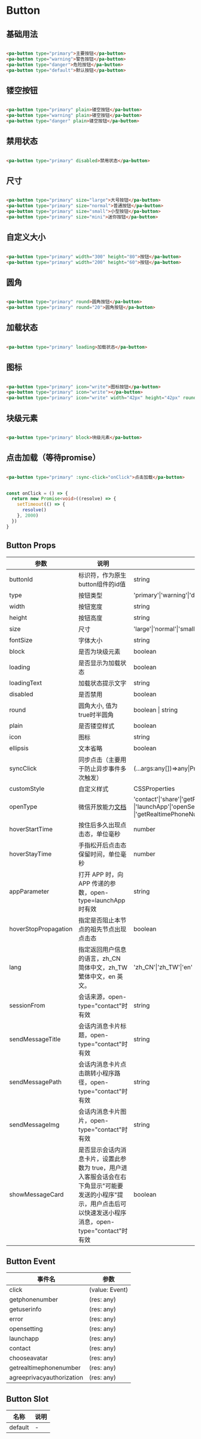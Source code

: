 # Button

<!--codes start-->

## 基础用法

```html [template]

<pa-button type="primary">主要按钮</pa-button>
<pa-button type="warning">警告按钮</pa-button>
<pa-button type="danger">危险按钮</pa-button>
<pa-button type="default">默认按钮</pa-button>

```
## 镂空按钮

```html [template]

<pa-button type="primary" plain>镂空按钮</pa-button>
<pa-button type="warning" plain>镂空按钮</pa-button>
<pa-button type="danger" plain>镂空按钮</pa-button>

```
## 禁用状态

```html [template]

<pa-button type="primary" disabled>禁用状态</pa-button>

```
## 尺寸

```html [template]

<pa-button type="primary" size="large">大号按钮</pa-button>
<pa-button type="primary" size="normal">普通按钮</pa-button>
<pa-button type="primary" size="small">小型按钮</pa-button>
<pa-button type="primary" size="mini">迷你按钮</pa-button>

```
## 自定义大小

```html [template]

<pa-button type="primary" width="300" height="80">按钮</pa-button>
<pa-button type="primary" width="200" height="60">按钮</pa-button>

```
## 圆角

```html [template]

<pa-button type="primary" round>圆角按钮</pa-button>
<pa-button type="primary" round="20">圆角按钮</pa-button>

```
## 加载状态

```html [template]

<pa-button type="primary" loading>加载状态</pa-button>

```
## 图标

```html [template]

<pa-button type="primary" icon="write">图标按钮</pa-button>
<pa-button type="primary" icon="write"></pa-button>
<pa-button type="primary" icon="write" width="42px" height="42px" round></pa-button>

```
## 块级元素

```html [template]

<pa-button type="primary" block>块级元素</pa-button>

```
## 点击加载（等待promise）

```html [template]

<pa-button type="primary" :sync-click="onClick">点击加载</pa-button>

```
```ts [script]

const onClick = () => {
  return new Promise<void>((resolve) => {
    setTimeout(() => {
      resolve()
    }, 2000)
  })
}

```

<!--codes end-->

## Button Props

<!--props start-->

| 参数 | 说明 | 类型 | 默认值 |
| --- | ----- | --- | --- |
| buttonId | 标识符，作为原生button组件的id值 | string | - |
| type | 按钮类型 | 'primary'\|'warning'\|'danger'\|'default' |  'primary' |
| width | 按钮宽度 | string | - |
| height | 按钮高度 | string | - |
| size | 尺寸 | 'large'\|'normal'\|'small'\|'mini' |  'normal' |
| fontSize | 字体大小 | string | - |
| block | 是否为块级元素 | boolean | - |
| loading | 是否显示为加载状态 | boolean | - |
| loadingText | 加载状态提示文字 | string | - |
| disabled | 是否禁用 | boolean | - |
| round | 圆角大小, 值为true时半圆角 | boolean \| string | - |
| plain | 是否镂空样式 | boolean | - |
| icon | 图标 | string | - |
| ellipsis | 文本省略 | boolean | - |
| syncClick | 同步点击（主要用于防止异步事件多次触发） | (...args:any[])=\>any\|Promise\<any\> | - |
| customStyle | 自定义样式 | CSSProperties | - |
| openType | 微信开放能力[文档](https://developers.weixin.qq.com/miniprogram/dev/component/button.html) | 'contact'\|'share'\|'getPhoneNumber'\|'getUserInfo'<br/>\|'launchApp'\|'openSetting'\|'feedback'\|'chooseAvatar'<br/>\|'getRealtimePhoneNumber'\|'agreePrivacyAuthorization' | - |
| hoverStartTime | 按住后多久出现点击态，单位毫秒 | number | - |
| hoverStayTime | 手指松开后点击态保留时间，单位毫秒 | number | - |
| appParameter | 打开 APP 时，向 APP 传递的参数，open-type=launchApp时有效 | string | - |
| hoverStopPropagation | 指定是否阻止本节点的祖先节点出现点击态 | boolean | - |
| lang | 指定返回用户信息的语言，zh_CN 简体中文，zh_TW 繁体中文，en 英文。 | 'zh_CN'\|'zh_TW'\|'en' | - |
| sessionFrom | 会话来源，open-type="contact"时有效 | string | - |
| sendMessageTitle | 会话内消息卡片标题，open-type="contact"时有效 | string | - |
| sendMessagePath | 会话内消息卡片点击跳转小程序路径，open-type="contact"时有效 | string | - |
| sendMessageImg | 会话内消息卡片图片，open-type="contact"时有效 | string | - |
| showMessageCard | 是否显示会话内消息卡片，设置此参数为 true，用户进入客服会话会在右下角显示"可能要发送的小程序"提示，用户点击后可以快速发送小程序消息，open-type="contact"时有效 | boolean | - |

<!--props end-->

## Button Event

<!--event start-->

| 事件名 | 参数 |
| --- | --- |
| click | (value: Event)  |
| getphonenumber | (res: any)  |
| getuserinfo | (res: any)  |
| error | (res: any)  |
| opensetting | (res: any)  |
| launchapp | (res: any)  |
| contact | (res: any)  |
| chooseavatar | (res: any)  |
| getrealtimephonenumber | (res: any)  |
| agreeprivacyauthorization | (res: any)  |

<!--event end-->

## Button Slot

<!--slot start-->

| 名称 | 说明 |
| --- | --- |
| default | - |

<!--slot end-->

